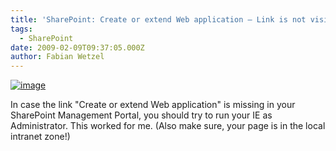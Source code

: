 ```yaml
---
title: 'SharePoint: Create or extend Web application – Link is not visible'
tags:
  - SharePoint
date: 2009-02-09T09:37:05.000Z
author: Fabian Wetzel
---
```


[![image](image-thumb4.png "image")](image10.png) 

In case the link "Create or extend Web application" is missing in your SharePoint Management Portal, you should try to run your IE as Administrator. This worked for me. (Also make sure, your page is in the local intranet zone!)


